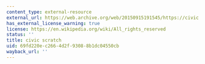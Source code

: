 ```yaml
---
content_type: external-resource
external_url: https://web.archive.org/web/20150915191545/https://civic.mit.edu/blog/sdg/expressing-engaging-reacting-civic-engagement-in-an-online-community-of-young-creators
has_external_license_warning: true
license: https://en.wikipedia.org/wiki/All_rights_reserved
status: ''
title: civic scratch
uid: 69fd220e-c266-4d2f-9308-8b1dc04550cb
wayback_url: ''
---
```

